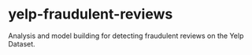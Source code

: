 # yelp-fraudulent-reviews
Analysis and model building for detecting fraudulent reviews on the Yelp Dataset.
